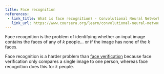 ```yaml
---
title: Face recognition
references:
 - link_title: What is face recognition? - Convolutional Neural Networks - deeplearning.ai
   link_url: https://www.coursera.org/learn/convolutional-neural-networks/lecture/lUBYU/what-is-face-recognition
---
```

Face recognition is the problem of identifying whether an input
image contains the faces of any of $k$ people... or if the image has
none of the $k$ faces.

Face recognition is a harder problem than [face verification][1]
because face verification only compares a single image to one person,
whereas face recognition does this for $k$ people.

[1]: /terms/face-verification/
